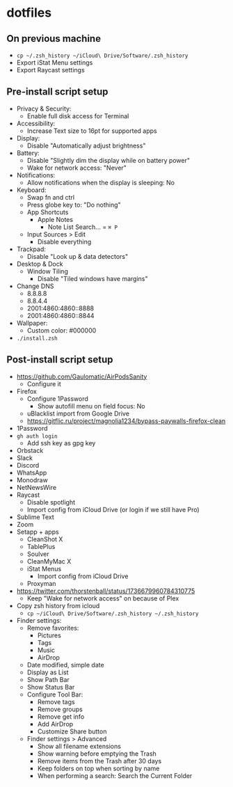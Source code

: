 # dotfiles

## On previous machine

- `cp ~/.zsh_history ~/iCloud\ Drive/Software/.zsh_history`
- Export iStat Menu settings
- Export Raycast settings

## Pre-install script setup

- Privacy & Security:
  - Enable full disk access for Terminal
- Accessibility:
  - Increase Text size to 16pt for supported apps
- Display:
  - Disable "Automatically adjust brightness"
- Battery:
  - Disable "Slightly dim the display while on battery power"
  - Wake for network access: "Never"
- Notifications:
  - Allow notifications when the display is sleeping: No
- Keyboard:
  - Swap fn and ctrl
  - Press globe key to: "Do nothing"
  - App Shortcuts
    - Apple Notes
      - Note List Search... = `⌘ P`
  - Input Sources > Edit
    - Disable everything
- Trackpad:
  - Disable "Look up & data detectors"
- Desktop & Dock
  - Window Tiling
    - Disable "Tiled windows have margins"
- Change DNS
  - 8.8.8.8
  - 8.8.4.4
  - 2001:4860:4860::8888
  - 2001:4860:4860::8844
- Wallpaper:
  - Custom color: #000000
- `./install.zsh`

## Post-install script setup

- https://github.com/Gaulomatic/AirPodsSanity
  - Configure it
- Firefox
  - Configure 1Password
    - Show autofill menu on field focus: No
  - uBlacklist import from Google Drive
  - https://gitflic.ru/project/magnolia1234/bypass-paywalls-firefox-clean
- 1Password
- `gh auth login`
  - Add ssh key as gpg key
- Orbstack
- Slack
- Discord
- WhatsApp
- Monodraw
- NetNewsWire
- Raycast
  - Disable spotlight
  - Import config from iCloud Drive (or login if we still have Pro)
- Sublime Text
- Zoom
- Setapp + apps
  - CleanShot X
  - TablePlus
  - Soulver
  - CleanMyMac X
  - iStat Menus
    - Import config from iCloud Drive
  - Proxyman
- https://twitter.com/thorstenball/status/1736679960784310775
  - Keep "Wake for network access" on because of Plex
- Copy zsh history from icloud
  - `cp ~/iCloud\ Drive/Software/.zsh_history ~/.zsh_history`
- Finder settings:
  - Remove favorites:
    - Pictures
    - Tags
    - Music
    - AirDrop
  - Date modified, simple date
  - Display as List
  - Show Path Bar
  - Show Status Bar
  - Configure Tool Bar:
    - Remove tags
    - Remove groups
    - Remove get info
    - Add AirDrop
    - Customize Share button
  - Finder settings > Advanced
    - Show all filename extensions
    - Show warning before emptying the Trash
    - Remove items from the Trash after 30 days
    - Keep folders on top when sorting by name
    - When performing a search: Search the Current Folder
